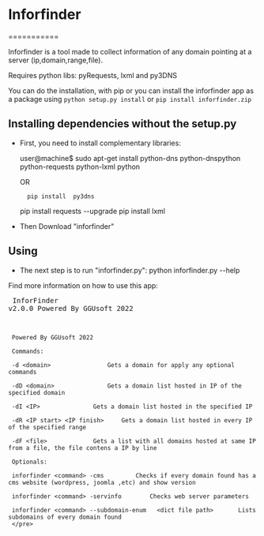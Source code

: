 # Inforfinder
===========

Inforfinder is a tool made to collect information of any domain pointing at a server (ip,domain,range,file).

Requires python libs: pyRequests, lxml and py3DNS

You can do the installation, with pip or you can install the inforfinder app as a package using `python setup.py install` or `pip install inforfinder.zip`

## Installing dependencies without the setup.py

- First, you need to install complementary libraries: 

	user@machine$ sudo apt-get install python-dns python-dnspython python-requests python-lxml python
	
	OR
	
	    pip install  py3dns
	pip install requests --upgrade
	    pip install  lxml

- Then Download "inforfinder"


## Using

- The next step is to run "inforfinder.py": python inforfinder.py --help

Find more information on how to use this app:
	 <pre>
	 InforFinder v2.0.0 Powered By GGUsoft 2022
	
	 Powered By GGUsoft 2022
	
	 Commands:
	
	 -d <domain>				Gets a domain for apply any optional commands
	
	 -dD <domain>				Gets a domain list hosted in IP of the specified domain
	
	 -dI <IP>				Gets a domain list hosted in the specified IP 
	
	 -dR <IP start> <IP finish>		Gets a domain list hosted in every IP of the specified range
	
	 -dF <file>				Gets a list with all domains hosted at same IP from a file, the file contens a IP by line
	 
	 Optionals:
	
	 inforfinder <command> -cms			Checks if every domain found has a cms website (wordpress, joomla ,etc) and show version
	
	 inforfinder <command> -servinfo		Checks web server parameters
	
	 inforfinder <command> --subdomain-enum   <dict file path>       Lists subdomains of every domain found
	 </pre>
